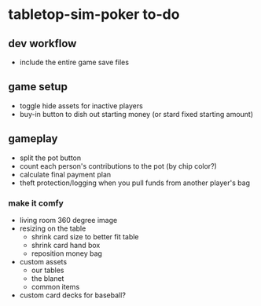 # tabletop-sim-poker to-do

## dev workflow
- include the entire game save files

## game setup
- toggle hide assets for inactive players 
- buy-in button to dish out starting money (or stard fixed starting amount)

## gameplay
- split the pot button
- count each person's contributions to the pot (by chip color?)
- calculate final payment plan
- theft protection/logging when you pull funds from another player's bag

### make it comfy
- living room 360 degree image
- resizing on the table
  - shrink card size to better fit table
  - shrink card hand box
  - reposition money bag
- custom assets
  - our tables
  - the blanet
  - common items
- custom card decks for baseball?
